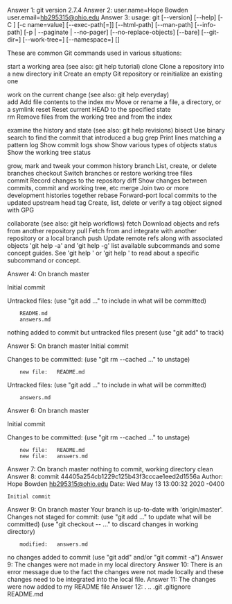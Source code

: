 Answer 1: git version 2.7.4
Answer 2:
user.name=Hope Bowden
user.email=hb295315@ohio.edu
Answer 3:
usage: git [--version] [--help] [-C <path>] [-c name=value]
           [--exec-path[=<path>]] [--html-path] [--man-path] [--info-path]
           [-p | --paginate | --no-pager] [--no-replace-objects] [--bare]
           [--git-dir=<path>] [--work-tree=<path>] [--namespace=<name>]
           <command> [<args>]

These are common Git commands used in various situations:     

start a working area (see also: git help tutorial)
   clone      Clone a repository into a new directory
   init       Create an empty Git repository or reinitialize an existing one

work on the current change (see also: git help everyday)      
   add        Add file contents to the index
   mv         Move or rename a file, a directory, or a symlink   reset      Reset current HEAD to the specified state       
   rm         Remove files from the working tree and from the 
index

examine the history and state (see also: git help revisions)
   bisect     Use binary search to find the commit that introduced a bug
   grep       Print lines matching a pattern
   log        Show commit logs
   show       Show various types of objects
   status     Show the working tree status

grow, mark and tweak your common history
   branch     List, create, or delete branches
   checkout   Switch branches or restore working tree files   
   commit     Record changes to the repository
   diff       Show changes between commits, commit and working tree, etc
   merge      Join two or more development histories together 
   rebase     Forward-port local commits to the updated upstream head
   tag        Create, list, delete or verify a tag object signed with GPG

collaborate (see also: git help workflows)
   fetch      Download objects and refs from another repository
   pull       Fetch from and integrate with another repository or a local branch
   push       Update remote refs along with associated objects
'git help -a' and 'git help -g' list available subcommands and some
concept guides. See 'git help <command>' or 'git help <concept>'
to read about a specific subcommand or concept.

Answer 4:
On branch master

Initial commit

Untracked files:
  (use "git add <file>..." to include in what will be committed)

        README.md
        answers.md
nothing added to commit but untracked files present (use "git add" to track)

Answer 5:
On branch master
Initial commit

Changes to be committed:
  (use "git rm --cached <file>..." to unstage)

        new file:   README.md

Untracked files:
  (use "git add <file>..." to include in what will be committed)

        answers.md
Answer 6:
On branch master

Initial commit

Changes to be committed:
  (use "git rm --cached <file>..." to unstage)

        new file:   README.md
        new file:   answers.md
Answer 7:
On branch master
nothing to commit, working directory clean
Answer 8:
commit 44405a254cb1229c125b43f3cccae1eed2d1556a
Author: Hope Bowden <hb295315@ohio.edu>
Date:   Wed May 13 13:00:32 2020 -0400

    Initial commit
Answer 9:
On branch master
Your branch is up-to-date with 'origin/master'.
Changes not staged for commit:
  (use "git add <file>..." to update what will be committed)
  (use "git checkout -- <file>..." to discard changes in working directory)

        modified:   answers.md

no changes added to commit (use "git add" and/or "git commit -a")
Answer 9: The changes were not made in my local directory
Answer 10: There is an error message due to the fact the changes were not made locally
and these changes need to be integrated into the local file.
Answer 11: The changes were now added to my README file
Answer 12: .  ..  .git  .gitignore  README.md
